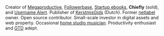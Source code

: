 Creator of <a href="https://megaproductive.com" target="_blank" title="Megaproductive">Megaproductive</a>,
                        <a href="https://followerbase.com" target="_blank" title="Followerbase">Followerbase</a>,
                        <a href="https://startupebooks.net" target="_blank" title="Startup ebooks">Startup&nbsp;ebooks</a>,
                        <strong>Chiefly</strong> (sold),
                        and <a href="https://usernamealert.com" target="_blank" title="Username Alert">Username&nbsp;Alert</a>.
                        Publisher of <a href="https://kerstmisgids.nl" target="_blank" title="KerstmisGids">KerstmisGids</a> (Dutch).
                        Former <a href="http://supremecore.net" target="_blank" title="SCP">netlabel</a> owner.
                        Open&nbsp;source contributor.
                        Small-scale investor in digital assets and web property.
                        Occasional <a href="https://soundcloud.com/arnehendriksen" target="_blank" title="Arne Hendriksen on SoundCloud">home&nbsp;studio&nbsp;musician</a>.
                        Productivity enthusiast and <a href="https://gettingthingsdone.com" target="_blank" rel="nofollow" title="Getting Things Done">GTD</a> adept.


<!--
**arnehendriksen/arnehendriksen** is a ✨ _special_ ✨ repository because its `README.md` (this file) appears on your GitHub profile.

Here are some ideas to get you started:

- 🔭 I’m currently working on ...
- 🌱 I’m currently learning ...
- 👯 I’m looking to collaborate on ...
- 🤔 I’m looking for help with ...
- 💬 Ask me about ...
- 📫 How to reach me: ...
- 😄 Pronouns: ...
- ⚡ Fun fact: ...
-->
